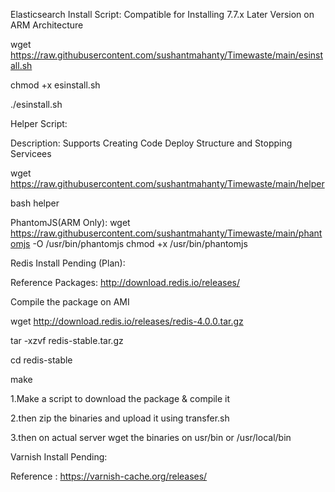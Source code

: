 Elasticsearch Install Script: Compatible for Installing 7.7.x Later Version on ARM Architecture

wget https://raw.githubusercontent.com/sushantmahanty/Timewaste/main/esinstall.sh

chmod +x esinstall.sh

./esinstall.sh

Helper Script:

Description: Supports Creating Code Deploy Structure and Stopping Servicees

wget https://raw.githubusercontent.com/sushantmahanty/Timewaste/main/helper

bash helper

PhantomJS(ARM Only):
wget https://raw.githubusercontent.com/sushantmahanty/Timewaste/main/phantomjs -O /usr/bin/phantomjs
chmod +x /usr/bin/phantomjs

Redis Install Pending (Plan):

Reference Packages: http://download.redis.io/releases/

Compile the package on AMI 

wget http://download.redis.io/releases/redis-4.0.0.tar.gz

tar -xzvf redis-stable.tar.gz

cd redis-stable

make

1.Make a script to download the package & compile it

2.then zip the binaries and upload it using transfer.sh

3.then on actual server wget the binaries on usr/bin or /usr/local/bin

Varnish Install Pending:

Reference : https://varnish-cache.org/releases/

